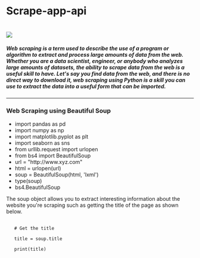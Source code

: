 <h1>Scrape-app-api<h1>
    <img src="https://miro.medium.com/max/1050/0*U7nPhv9cP17y54i3.png"/>
<h5>Web scraping is a term used to describe the use of a program or algorithm to extract and process large amounts of data from the web. Whether you are a data scientist, engineer, or anybody who analyzes large amounts of datasets, the ability to scrape data from the web is a useful skill to have. Let's say you find data from the web, and there is no direct way to download it, web scraping using Python is a skill you can use to extract the data into a useful form that can be imported.</h5>
<hr>
<h3>Web Scraping using Beautiful Soup</h3>
<ul>
  <li>import pandas as pd</li>
  <li>import numpy as np</li>
  <li>import matplotlib.pyplot as plt</li>
  <li>import seaborn as sns</li>
  <li>from urllib.request import urlopen</li>
  <li>from bs4 import BeautifulSoup</li>
  <li>url = "http://www.xyz.com"</li>
  <li>html = urlopen(url)</li>
  <li>soup = BeautifulSoup(html, 'lxml')</li>
  <li>type(soup)</li>
  <li>bs4.BeautifulSoup</li>
  
</ul>
<p>The soup object allows you to extract interesting information about the website you're scraping such as getting the title of the page as shown below.</p>
<pre lang="text">
  <code>
   # Get the title<br>
   title = soup.title<br>
   print(title)
  </code>
</pre>
